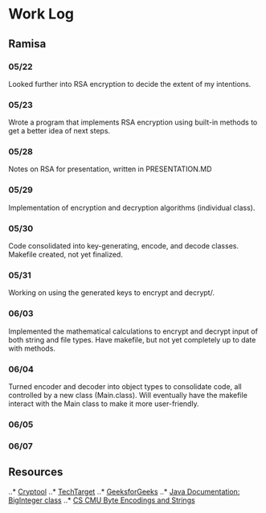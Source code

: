 # Work Log

## Ramisa

### 05/22

Looked further into RSA encryption to decide the extent of my intentions.

### 05/23

Wrote a program that implements RSA encryption using built-in methods to get a better idea of next steps.

### 05/28

Notes on RSA for presentation, written in PRESENTATION.MD

### 05/29

Implementation of encryption and decryption algorithms (individual class).

### 05/30
Code consolidated into key-generating, encode, and decode classes. Makefile created, not yet finalized.

### 05/31
Working on using the generated keys to encrypt and decrypt/.

### 06/03
Implemented the mathematical calculations to encrypt and decrypt input of both string and file types. Have makefile, but not yet completely up to date with methods.

### 06/04
Turned encoder and decoder into object types to consolidate code, all controlled by a new class (Main.class). Will eventually have the makefile interact with the Main class to make it more user-friendly.

### 06/05

### 06/07

## Resources
..* [Cryptool](https://www.cryptool.org/en/cto/rsa-step-by-step/)
..* [TechTarget](https://www.techtarget.com/searchsecurity/definition/RSA)
..* [GeeksforGeeks](https://www.geeksforgeeks.org/how-to-generate-large-prime-numbers-for-rsa-algorithm/)
..* [Java Documentation: BigInteger class](https://docs.oracle.com/javase/8/docs/api/java/math/BigInteger.html)
..* [CS CMU Byte Encodings and Strings](https://www.cs.cmu.edu/afs/cs.cmu.edu/user/gchen/www/download/java/JavaTutorial/i18n/text/string.html)
